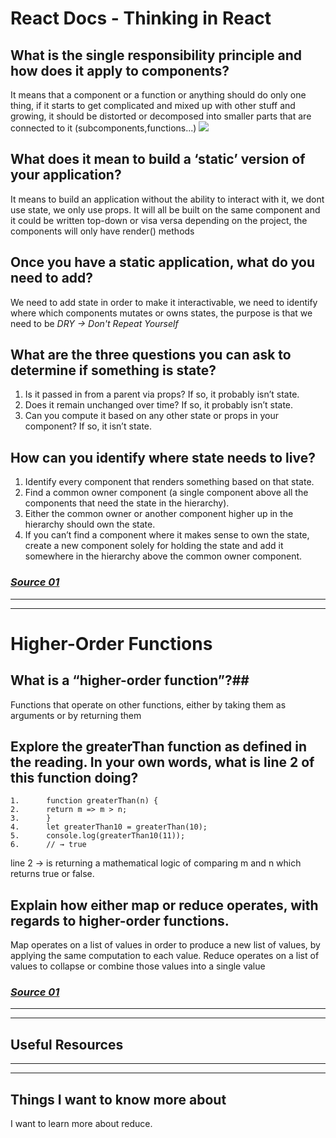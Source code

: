 # React Docs - Thinking in React #

## What is the single responsibility principle and how does it apply to components? ##
It means that a component or a function or anything should do only one thing, if it starts to get complicated and mixed up with other stuff and growing, it should be distorted or decomposed into smaller parts that are connected to it (subcomponents,functions...)
![](https://media-exp2.licdn.com/dms/image/C4D12AQHa5pFybjJk2w/article-inline_image-shrink_1500_2232/0/1607887277091?e=1663804800&v=beta&t=do_GnonpCmcU53CJgmbjqgAKj0I-x84lFzHZz2iaEKs)

## What does it mean to build a ‘static’ version of your application? ##
It means to build an application without the ability to interact with it, we dont use state, we only use props. It will all be built on the same component and it could be written top-down or visa versa depending on the project, the components will only have render() methods

## Once you have a static application, what do you need to add? ##
We need to add state in order to make it interactivable, we need to identify where which components mutates or owns states, the purpose is that we need to be *DRY -> Don't Repeat Yourself* 

## What are the three questions you can ask to determine if something is state? ##
1. Is it passed in from a parent via props? If so, it probably isn’t state.
2. Does it remain unchanged over time? If so, it probably isn’t state.
3. Can you compute it based on any other state or props in your component? If so, it isn’t state.

## How can you identify where state needs to live? ##
1. Identify every component that renders something based on that state.
2. Find a common owner component (a single component above all the components that need the state in the hierarchy).
3. Either the common owner or another component higher up in the hierarchy should own the state.
4. If you can’t find a component where it makes sense to own the state, create a new component solely for holding the state and add it somewhere in the hierarchy above the common owner component.

### *[Source 01](https://reactjs.org/docs/thinking-in-react.html)* ###

<hr>
<hr>

# Higher-Order Functions #

## What is a “higher-order function”?##
Functions that operate on other functions, either by taking them as arguments or by returning them

## Explore the greaterThan function as defined in the reading. In your own words, what is line 2 of this function doing? ##
```
1.      function greaterThan(n) {
2.      return m => m > n;
3.      }
4.      let greaterThan10 = greaterThan(10);
5.      console.log(greaterThan10(11));
6.      // → true
```

line 2 -> is returning a mathematical logic of comparing m and n which returns true or false.

## Explain how either map or reduce operates, with regards to higher-order functions. ##
Map operates on a list of values in order to produce a new list of values, by applying the same computation to each value. Reduce operates on a list of values to collapse or combine those values into a single value


### *[Source 01](https://eloquentjavascript.net/05_higher_order.html#h_xxCc98lOBK)* 

<hr>
<hr>

## Useful Resources ##


<hr>
<hr>

## Things I want to know more about
I want to learn more about reduce.
